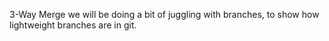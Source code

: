 3-Way Merge we will be doing a bit of juggling with branches, to show how lightweight branches are in git.